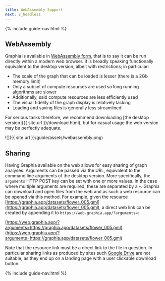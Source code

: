 ```yaml
---
title: WebAssembly Support
next: 2_headless
---
```


{% include guide-nav.html %}

## WebAssembly

Graphia is available in [WebAssembly form](https://web.graphia.app), that is to say it can be run directly within a modern web browser. It is broadly speaking functionally equivalent to the desktop version, albeit with restrictions; in particular:
- The scale of the graph that can be loaded is lesser (there is a 2Gb memory limit)
- Only a subset of compute resources are used so long running algorithms are slower
- Additionally, said compute resources are less efficiently used
- The visual fidelity of the graph display is relatively lacking
- Loading and saving files is generally less streamlined

For serious tasks therefore, we recommend downloading [the desktop version]({{ site.url }}/download.html), but for casual usage the web version may be perfectly adequate.

![]({{ site.url }}/guide/assets/webassembly.png)

## Sharing

Having Graphia available on the web allows for easy sharing of graph analyses. Arguments can be passed via the URL, equivalent to the command line arguments of the desktop version. More specifically, the `arguments` HTTP POST key can be set with one or more values. In the case where multiple arguments are required, these are separated by a `+`. Graphia can download and open files from the web and as such a web resource can be opened via this method. For example, given the resource [https://graphia.app/datasets/flower_005.gml](https://graphia.app/datasets/flower_005.gml), a direct web link can be created by appending it to `https://web.graphia.app/?arguments=`:

[https://web.graphia.app/?arguments=https://graphia.app/datasets/flower_005.gml](https://web.graphia.app/?arguments=https://graphia.app/datasets/flower_005.gml)

Note that the resource link must be a direct link to the file in question. In particular sharing links as produced by sites such [Google Drive](https://drive.google.com/) are not suitable, as they end up on a landing page with a user clickable download button.

{% include guide-nav.html %}
